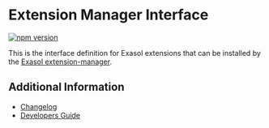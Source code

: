 # Extension Manager Interface

[![npm version](https://badge.fury.io/js/@exasol%2Fextension-manager-interface.svg)](https://badge.fury.io/js/@exasol%2Fextension-manager-interface)

This is the interface definition for Exasol extensions that can be installed by
the [Exasol extension-manager](https://github.com/exasol/extension-manager/).

## Additional Information

* [Changelog](doc/changes/changelog.md)
* [Developers Guide](doc/developers_guide/developers_guide.md)
